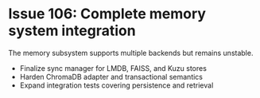 # Issue 106: Complete memory system integration

The memory subsystem supports multiple backends but remains unstable.

- Finalize sync manager for LMDB, FAISS, and Kuzu stores
- Harden ChromaDB adapter and transactional semantics
- Expand integration tests covering persistence and retrieval
